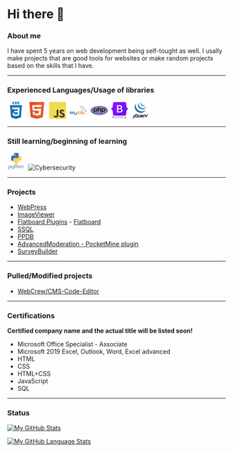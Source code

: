 # Hi there 👋

### About me
I have spent 5 years on web development being self-tought as well. I usally make projects that are good tools for websites or make random projects based on the skills that I have.

***

### Experienced Languages/Usage of libraries
<div>
  <img src="https://github.com/devicons/devicon/blob/master/icons/css3/css3-plain-wordmark.svg"  title="CSS3" alt="CSS" width="40" height="40"/>&nbsp;
  <img src="https://github.com/devicons/devicon/blob/master/icons/html5/html5-original.svg" title="HTML5" alt="HTML" width="40" height="40"/>&nbsp;
  <img src="https://github.com/devicons/devicon/blob/master/icons/javascript/javascript-original.svg" title="JavaScript" alt="JavaScript" width="40" height="40"/>&nbsp;
  <img src="https://github.com/devicons/devicon/blob/master/icons/mysql/mysql-original-wordmark.svg" title="MySQL"  alt="MySQL" width="40" height="40"/>&nbsp;
  <img src="https://github.com/devicons/devicon/blob/master/icons/php/php-original.svg" title="PHP"  alt="PHP" width="40" height="40"/>&nbsp;
  <img src="https://github.com/devicons/devicon/blob/master/icons/bootstrap/bootstrap-original-wordmark.svg" title="Boostrap"  alt="Boostrap" width="40" height="40"/>&nbsp;
  <img src="https://github.com/devicons/devicon/blob/master/icons/jquery/jquery-original-wordmark.svg" title="JQuery"  alt="JQuery" width="40" height="40"/>&nbsp;
</div>

***

### Still learning/beginning of learning
<div>
  <img src="https://github.com/devicons/devicon/blob/master/icons/python/python-original-wordmark.svg" title="Python"  alt="Python" width="40" height="40"/>&nbsp;
  <img src="https://external-content.duckduckgo.com/iu/?u=https%3A%2F%2Fwww.vlrtraining.in%2Fwp-content%2Fuploads%2F2020%2F10%2Flogo-cyber-security.png&f=1&nofb=1&ipt=41ce8af4d3099e7e82542049533b2d2dd51daa8e8d8d507f0034875999d5568a&ipo=images" title="Cybersecurity"  alt="Cybersecurity" width="60" height="60"/>&nbsp;
</div>

***

### Projects
- [WebPress](https://github.com/XHiddenProjects/WebPress)
- [ImageViewer](https://github.com/XHiddenProjects/ImageViewer)
- [Flatboard Plugins](https://github.com/XHiddenProjects/Flatboard-Plugins) - [Flatboard](https://flatboard.org)
- [SSQL](https://github.com/XHiddenProjects/SSQL)
- [PPDB](https://github.com/XHiddenProjects/PPDB)
- [AdvancedModeration - PocketMine plugin](https://github.com/XHiddenProjects/AdvancedModeration)
- [SurveyBuilder](https://github.com/XHiddenProjects/surveybuilder)

***

### Pulled/Modified projects
- [WebCrew/CMS-Code-Editor](https://github.com/WebCrew/CMS-Code-Editor)

***

### Certifications
**Certified company name and the actual title will be listed soon!**
- Microsoft Office Specialist - Associate
- Microsoft 2019 Excel, Outlook, Word, Excel advanced
- HTML
- CSS
- HTML+CSS
- JavaScript
- SQL

***

### Status

[![My GitHub Stats](https://github-readme-stats.vercel.app/api/?username=XHiddenProjects&theme=tokyonight&showicons=true)]()

[![My GitHub Language Stats](https://github-readme-stats.vercel.app/api/top-langs/?username=XHiddenProjects&langs_count=4&theme=tokyonight)]()
